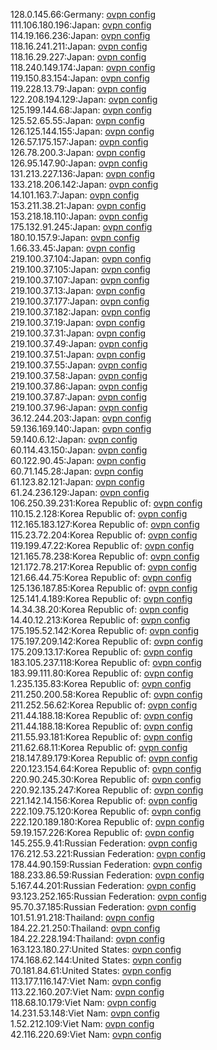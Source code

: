 128.0.145.66:Germany: [ovpn config](vpn/128_0_145_66.ovpn)  
111.106.180.196:Japan: [ovpn config](vpn/111_106_180_196.ovpn)  
114.19.166.236:Japan: [ovpn config](vpn/114_19_166_236.ovpn)  
118.16.241.211:Japan: [ovpn config](vpn/118_16_241_211.ovpn)  
118.16.29.227:Japan: [ovpn config](vpn/118_16_29_227.ovpn)  
118.240.149.174:Japan: [ovpn config](vpn/118_240_149_174.ovpn)  
119.150.83.154:Japan: [ovpn config](vpn/119_150_83_154.ovpn)  
119.228.13.79:Japan: [ovpn config](vpn/119_228_13_79.ovpn)  
122.208.194.129:Japan: [ovpn config](vpn/122_208_194_129.ovpn)  
125.199.144.68:Japan: [ovpn config](vpn/125_199_144_68.ovpn)  
125.52.65.55:Japan: [ovpn config](vpn/125_52_65_55.ovpn)  
126.125.144.155:Japan: [ovpn config](vpn/126_125_144_155.ovpn)  
126.57.175.157:Japan: [ovpn config](vpn/126_57_175_157.ovpn)  
126.78.200.3:Japan: [ovpn config](vpn/126_78_200_3.ovpn)  
126.95.147.90:Japan: [ovpn config](vpn/126_95_147_90.ovpn)  
131.213.227.136:Japan: [ovpn config](vpn/131_213_227_136.ovpn)  
133.218.206.142:Japan: [ovpn config](vpn/133_218_206_142.ovpn)  
14.101.163.7:Japan: [ovpn config](vpn/14_101_163_7.ovpn)  
153.211.38.21:Japan: [ovpn config](vpn/153_211_38_21.ovpn)  
153.218.18.110:Japan: [ovpn config](vpn/153_218_18_110.ovpn)  
175.132.91.245:Japan: [ovpn config](vpn/175_132_91_245.ovpn)  
180.10.157.9:Japan: [ovpn config](vpn/180_10_157_9.ovpn)  
1.66.33.45:Japan: [ovpn config](vpn/1_66_33_45.ovpn)  
219.100.37.104:Japan: [ovpn config](vpn/219_100_37_104.ovpn)  
219.100.37.105:Japan: [ovpn config](vpn/219_100_37_105.ovpn)  
219.100.37.107:Japan: [ovpn config](vpn/219_100_37_107.ovpn)  
219.100.37.13:Japan: [ovpn config](vpn/219_100_37_13.ovpn)  
219.100.37.177:Japan: [ovpn config](vpn/219_100_37_177.ovpn)  
219.100.37.182:Japan: [ovpn config](vpn/219_100_37_182.ovpn)  
219.100.37.19:Japan: [ovpn config](vpn/219_100_37_19.ovpn)  
219.100.37.31:Japan: [ovpn config](vpn/219_100_37_31.ovpn)  
219.100.37.49:Japan: [ovpn config](vpn/219_100_37_49.ovpn)  
219.100.37.51:Japan: [ovpn config](vpn/219_100_37_51.ovpn)  
219.100.37.55:Japan: [ovpn config](vpn/219_100_37_55.ovpn)  
219.100.37.58:Japan: [ovpn config](vpn/219_100_37_58.ovpn)  
219.100.37.86:Japan: [ovpn config](vpn/219_100_37_86.ovpn)  
219.100.37.87:Japan: [ovpn config](vpn/219_100_37_87.ovpn)  
219.100.37.96:Japan: [ovpn config](vpn/219_100_37_96.ovpn)  
36.12.244.203:Japan: [ovpn config](vpn/36_12_244_203.ovpn)  
59.136.169.140:Japan: [ovpn config](vpn/59_136_169_140.ovpn)  
59.140.6.12:Japan: [ovpn config](vpn/59_140_6_12.ovpn)  
60.114.43.150:Japan: [ovpn config](vpn/60_114_43_150.ovpn)  
60.122.90.45:Japan: [ovpn config](vpn/60_122_90_45.ovpn)  
60.71.145.28:Japan: [ovpn config](vpn/60_71_145_28.ovpn)  
61.123.82.121:Japan: [ovpn config](vpn/61_123_82_121.ovpn)  
61.24.236.129:Japan: [ovpn config](vpn/61_24_236_129.ovpn)  
106.250.39.231:Korea Republic of: [ovpn config](vpn/106_250_39_231.ovpn)  
110.15.2.128:Korea Republic of: [ovpn config](vpn/110_15_2_128.ovpn)  
112.165.183.127:Korea Republic of: [ovpn config](vpn/112_165_183_127.ovpn)  
115.23.72.204:Korea Republic of: [ovpn config](vpn/115_23_72_204.ovpn)  
119.199.47.22:Korea Republic of: [ovpn config](vpn/119_199_47_22.ovpn)  
121.165.78.238:Korea Republic of: [ovpn config](vpn/121_165_78_238.ovpn)  
121.172.78.217:Korea Republic of: [ovpn config](vpn/121_172_78_217.ovpn)  
121.66.44.75:Korea Republic of: [ovpn config](vpn/121_66_44_75.ovpn)  
125.136.187.85:Korea Republic of: [ovpn config](vpn/125_136_187_85.ovpn)  
125.141.4.189:Korea Republic of: [ovpn config](vpn/125_141_4_189.ovpn)  
14.34.38.20:Korea Republic of: [ovpn config](vpn/14_34_38_20.ovpn)  
14.40.12.213:Korea Republic of: [ovpn config](vpn/14_40_12_213.ovpn)  
175.195.52.142:Korea Republic of: [ovpn config](vpn/175_195_52_142.ovpn)  
175.197.209.142:Korea Republic of: [ovpn config](vpn/175_197_209_142.ovpn)  
175.209.13.17:Korea Republic of: [ovpn config](vpn/175_209_13_17.ovpn)  
183.105.237.118:Korea Republic of: [ovpn config](vpn/183_105_237_118.ovpn)  
183.99.111.80:Korea Republic of: [ovpn config](vpn/183_99_111_80.ovpn)  
1.235.135.83:Korea Republic of: [ovpn config](vpn/1_235_135_83.ovpn)  
211.250.200.58:Korea Republic of: [ovpn config](vpn/211_250_200_58.ovpn)  
211.252.56.62:Korea Republic of: [ovpn config](vpn/211_252_56_62.ovpn)  
211.44.188.18:Korea Republic of: [ovpn config](vpn/211_44_188_18.ovpn)  
211.44.188.18:Korea Republic of: [ovpn config](vpn/211_44_188_18.ovpn)  
211.55.93.181:Korea Republic of: [ovpn config](vpn/211_55_93_181.ovpn)  
211.62.68.11:Korea Republic of: [ovpn config](vpn/211_62_68_11.ovpn)  
218.147.89.179:Korea Republic of: [ovpn config](vpn/218_147_89_179.ovpn)  
220.123.154.64:Korea Republic of: [ovpn config](vpn/220_123_154_64.ovpn)  
220.90.245.30:Korea Republic of: [ovpn config](vpn/220_90_245_30.ovpn)  
220.92.135.247:Korea Republic of: [ovpn config](vpn/220_92_135_247.ovpn)  
221.142.14.156:Korea Republic of: [ovpn config](vpn/221_142_14_156.ovpn)  
222.109.75.120:Korea Republic of: [ovpn config](vpn/222_109_75_120.ovpn)  
222.120.189.180:Korea Republic of: [ovpn config](vpn/222_120_189_180.ovpn)  
59.19.157.226:Korea Republic of: [ovpn config](vpn/59_19_157_226.ovpn)  
145.255.9.41:Russian Federation: [ovpn config](vpn/145_255_9_41.ovpn)  
176.212.53.221:Russian Federation: [ovpn config](vpn/176_212_53_221.ovpn)  
178.44.90.159:Russian Federation: [ovpn config](vpn/178_44_90_159.ovpn)  
188.233.86.59:Russian Federation: [ovpn config](vpn/188_233_86_59.ovpn)  
5.167.44.201:Russian Federation: [ovpn config](vpn/5_167_44_201.ovpn)  
93.123.252.165:Russian Federation: [ovpn config](vpn/93_123_252_165.ovpn)  
95.70.37.185:Russian Federation: [ovpn config](vpn/95_70_37_185.ovpn)  
101.51.91.218:Thailand: [ovpn config](vpn/101_51_91_218.ovpn)  
184.22.21.250:Thailand: [ovpn config](vpn/184_22_21_250.ovpn)  
184.22.228.194:Thailand: [ovpn config](vpn/184_22_228_194.ovpn)  
163.123.180.27:United States: [ovpn config](vpn/163_123_180_27.ovpn)  
174.168.62.144:United States: [ovpn config](vpn/174_168_62_144.ovpn)  
70.181.84.61:United States: [ovpn config](vpn/70_181_84_61.ovpn)  
113.177.116.147:Viet Nam: [ovpn config](vpn/113_177_116_147.ovpn)  
113.22.160.207:Viet Nam: [ovpn config](vpn/113_22_160_207.ovpn)  
118.68.10.179:Viet Nam: [ovpn config](vpn/118_68_10_179.ovpn)  
14.231.53.148:Viet Nam: [ovpn config](vpn/14_231_53_148.ovpn)  
1.52.212.109:Viet Nam: [ovpn config](vpn/1_52_212_109.ovpn)  
42.116.220.69:Viet Nam: [ovpn config](vpn/42_116_220_69.ovpn)  
